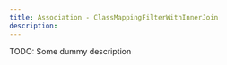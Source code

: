 ```yaml
---
title: Association - ClassMappingFilterWithInnerJoin
description:
---
```


TODO: Some dummy description